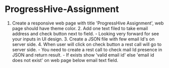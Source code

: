 # ProgressHive-Assignment
1. Create a responsive web page with title 'ProgressHive Assignment', web page should have theme color. 2. Add one text filed to take email address and check button next to field.   - Looking very forward for see your inputs in UI design. 3. Create a JSON file with few email Id's on server side. 4. When user will click on check button a rest call will go to server side.  -  You need to create a rest call to check mail Id presence in JSON and return result. -  If exists show 'valid email id' else 'email id does not exist' on web page below email text field.
